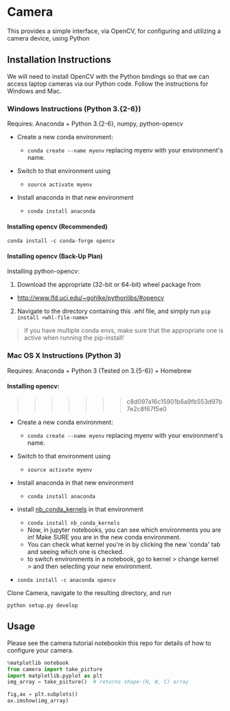 # Camera

This provides a simple interface, via OpenCV, for configuring and utilizing a camera device, using Python


## Installation Instructions
We will need to install OpenCV with the Python bindings so that we can access laptop cameras via our Python code. Follow the instructions for Windows and Mac.

### Windows Instructions (Python 3.{2-6})
Requires: Anaconda + Python 3.{2-6}, numpy, python-opencv

- Create a new conda environment:
    * `conda create --name myenv` replacing myenv with your environment's name.

- Switch to that environment using
    * `source activate myenv`

- Install anaconda in that new environment
    * `conda install anaconda`

#### Installing opencv (Recommended)
```shell
conda install -c conda-forge opencv
```

#### Installing opencv (Back-Up Plan)
Installing python-opencv:

 1. Download the appropriate (32-bit or 64-bit) wheel package from 
   - http://www.lfd.uci.edu/~gohlke/pythonlibs/#opencv

 2. Navigate to the directory containing this .whl file, and simply run `pip install <whl-file-name>`
  > If you have multiple conda envs, make sure that the appropriate one is active when running the pip-install!

### Mac OS X Instructions (Python 3)
Requires: Anaconda + Python 3 (Tested on 3.{5-6}) + Homebrew

#### Installing opencv:
>>>>>>> c8d097a16c15901b6a9fb553d97b7e2c8f67f5e0
- Create a new conda environment:
    * `conda create --name myenv` replacing myenv with your environment's name.

- Switch to that environment using
    * `source activate myenv`

- Install anaconda in that new environment
    * `conda install anaconda`

- install [nb_conda_kernels](https://github.com/Anaconda-Platform/nb_conda_kernels) in that environment
    * `conda install nb_conda_kernels`
    * Now, in jupyter notebooks, you can see which environments you are in! Make SURE you are in the new conda environment.
    * You can check what kernel you're in by clicking the new 'conda' tab and seeing which one is checked.
    * to switch environments in a notebook, go to kernel > change kernel > and then selecting your new environment.
    
- `conda install -c anaconda opencv`

Clone Camera, navigate to the resulting directory, and run

```shell
python setup.py develop
```

## Usage
Please see the camera tutorial notebookin this repo for details of how to configure your camera.

```python
%matplotlib notebook
from camera import take_picture
import matplotlib.pyplot as plt
img_array = take_picture()  # returns shape-(H, W, C) array

fig,ax = plt.subplots()
ax.imshow(img_array)
```
